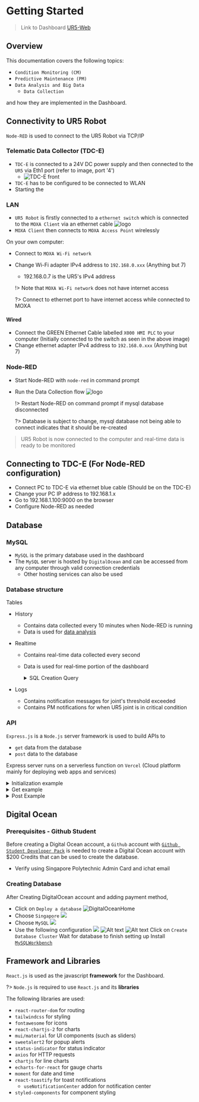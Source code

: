# Getting Started

> Link to Dashboard [UR5-Web](https://ur5reactapp.vercel.app/)

## Overview

This documentation covers the following topics:

- `Condition Monitoring (CM)`
- `Predictive Maintenance (PM)`
- `Data Analysis and Big Data`
  - `Data Collection`

and how they are implemented in the Dashboard.

## Connectivity to UR5 Robot

`Node-RED` is used to connect to the UR5 Robot via TCP/IP

### Telematic Data Collector (TDC-E)
- `TDC-E` is connected to a 24V DC power supply and then connected to the `UR5` via Eth1 port (refer to image, port '4')
  - ![TDC-E front](/IMG/TDC-E.png 'TDC-E Front')
- `TDC-E` has to be configured to be connected to WLAN 
- Starting the 

### LAN

- `UR5 Robot` is firstly connected to a `ethernet switch` which is connected to the `MOXA Client` via an ethernet cable
  ![logo](/img/switchclientconnection.jpg 'Connection Diagram')
- `MOXA Client` then connects to `MOXA Access Point` wirelessly

On your own computer:

- Connect to `MOXA Wi-Fi network`
- Change Wi-Fi adapter IPv4 address to `192.168.0.xxx` (Anything but 7)

  - 192.168.0.7 is the UR5's IPv4 address

  !> Note that `MOXA Wi-Fi network` does not have internet access

  ?> Connect to ethernet port to have internet access while connected to MOXA

#### Wired

- Connect the GREEN Ethernet Cable labelled `X000 HMI PLC` to your computer \(Initially connected to the switch as seen in the above image)
- Change ethernet adapter IPv4 address to `192.168.0.xxx` (Anything but 7)

### Node-RED

- Start Node-RED with `node-red` in command prompt
- Run the Data Collection flow
  ![logo](/img/datacollectionflow.jpg)

  !> Restart Node-RED on command prompt if mysql database disconnected

  ?> Database is subject to change, mysql database not being able to connect indicates that it should be re-created

> UR5 Robot is now connected to the computer and real-time data is ready to be monitored

## Connecting to TDC-E (For Node-RED configuration)

- Connect PC to TDC-E via ethernet blue cable (Should be on the TDC-E)
- Change your PC IP address to 192.168.1.x
- Go to 192.168.1.100:9000 on the browser
- Configure Node-RED as needed

## Database

### MySQL

- `MySQL` is the primary database used in the dashboard
- The `MySQL` server is hosted by `DigitalOcean` and can be accessed from any computer through valid connection credentials
  - Other hosting services can also be used

### Database structure

Tables

- History
  - Contains data collected every 10 minutes when Node-RED is running
  - Data is used for [data analysis]()
- Realtime

  - Contains real-time data collected every second
  - Data is used for real-time portion of the dashboard
    <details>
      <summary>SQL Creation Query</summary>

    ```sql
    CREATE TABLE realtime (
    collected_on DATETIME DEFAULT CURRENT_TIMESTAMP,
    id INTEGER PRIMARY KEY AUTO_INCREMENT,
    operating_time BIGINT,
    physical_robot_connected INTEGER,
    real_robot_enabled INTEGER,
    robot_power_on INTEGER,
    emergency_stopped INTEGER,
    protective_stopped INTEGER,
    program_paused INTEGER,
    program_running INTEGER,
    robot_mode TEXT,
    robot_mode_description TEXT,
    control_mode TEXT,
    control_mode_description TEXT,
    target_speed_fraction REAL,
    speed_scaling REAL,
    target_speed_fraction_limit REAL,
    joint_position_actual_0 REAL,
    joint_position_target_0 REAL,
    joint_position_actual_degree_0 REAL,
    joint_position_target_degree_0 REAL,
    joint_speed_actual_0 REAL,
    joint_current_actual_0 REAL,
    joint_voltage_actual_0 REAL,
    joint_motor_temperature_0 REAL,
    joint_mode_0 TEXT,
    joint_mode_description_0 TEXT,
    joint_position_actual_1 REAL,
    joint_position_target_1 REAL,
    joint_position_actual_degree_1 REAL,
    joint_position_target_degree_1 REAL,
    joint_speed_actual_1 REAL,
    joint_current_actual_1 REAL,
    joint_voltage_actual_1 REAL,
    joint_motor_temperature_1 REAL,
    joint_mode_1 TEXT,
    joint_mode_description_1 TEXT,
    joint_position_actual_2 REAL,
    joint_position_target_2 REAL,
    joint_position_actual_degree_2 REAL,
    joint_position_target_degree_2 REAL,
    joint_speed_actual_2 REAL,
    joint_current_actual_2 REAL,
    joint_voltage_actual_2 REAL,
    joint_motor_temperature_2 REAL,
    joint_mode_2 TEXT,
    joint_mode_description_2 TEXT,
    joint_position_actual_3 REAL,
    joint_position_target_3 REAL,
    joint_position_actual_degree_3 REAL,
    joint_position_target_degree_3 REAL,
    joint_speed_actual_3 REAL,
    joint_current_actual_3 REAL,
    joint_voltage_actual_3 REAL,
    joint_motor_temperature_3 REAL,
    joint_mode_3 TEXT,
    joint_mode_description_3 TEXT,
    joint_position_actual_4 REAL,
    joint_position_target_4 REAL,
    joint_position_actual_degree_4 REAL,
    joint_position_target_degree_4 REAL,
    joint_speed_actual_4 REAL,
    joint_current_actual_4 REAL,
    joint_voltage_actual_4 REAL,
    joint_motor_temperature_4 REAL,
    joint_mode_4 TEXT,
    joint_mode_description_4 TEXT,
    joint_position_actual_5 REAL,
    joint_position_target_5 REAL,
    joint_position_actual_degree_5 REAL,
    joint_position_target_degree_5 REAL,
    joint_speed_actual_5 REAL,
    joint_current_actual_5 REAL,
    joint_voltage_actual_5 REAL,
    joint_motor_temperature_5 REAL,
    joint_mode_5 TEXT,
    joint_mode_description_5 TEXT
    );
    ```

    </details>

- Logs
  - Contains notification messages for joint's threshold exceeded
  - Contains PM notifications for when UR5 joint is in critical condition

### API

`Express.js` is a `Node.js` server framework is used to build APIs to

- `get` data from the database
- `post` data to the database

Express server runs on a serverless function on `Vercel` (Cloud platform mainly for deploying web apps and services)

  <details>
    <summary>Initialization example</summary>

  ```js
  const mysql = require("mysql2");

  const mysqlPool = mysql.createPool({
    host: "yourdatabaseurl",
    port: 12345,
    user: "root",
    password: "password",
    database: "databasename",
  });

  const express = require("express");
  const app = express();
  ```

  </details>
  
  <details>
    <summary>Get example</summary>

  ```js
  // Define the route to fetch data from the history table, limited to 500 rows
  app.get("hist/", async (req, res) => {
    mysqlPool.getConnection((err, connection) => {
      if (err) {
        console.error("Error establishing MySQL connection:", err);
        res.status(500).json({ error: "Internal server error" });
        return;
      }

      connection.query(
        "SELECT * FROM history order by collected_on asc limit 500",
        (error, results) => {
          connection.release();
          if (error) {
            console.error("Error fetching MySQL data:", error);
            res.status(500).json({ error: "Internal server error" });
            return;
          }

          console.log("Data fetched!");
          res.json(results);
        }
      );
    });
  });
  ```

</details>

<details>
<summary>Post Example</summary>

```js
// API endpoint for updating threshold settings in global_settings table
app.post("/threshold/:joint", (req, res) => {
  const { threshold } = req.body;
  const joint = req.params.joint;
  // Convert the threshold array to a JSON string
  const thresholdJson = JSON.stringify(threshold);
  // Get a connection from the pool
  mysqlPool.getConnection((err, connection) => {
    if (err) {
      console.error("Error establishing MySQL connection:", err);
      res.status(500).json({ error: "Internal server error" });
      return;
    }

    connection.query(
      `UPDATE global_settings SET threshold = ? WHERE id = ${joint};`,
      [thresholdJson],
      (error, results) => {
        connection.release();
        if (error) {
          console.error("Error clearing and resetting table:", error);
          res.status(500).json({ error: "Internal server error" });
          return;
        }

        console.log(`Joint ${joint} threshold updated! `, { threshold });
        res.json(results);
      }
    );
  });
});
```

</details>

## Digital Ocean
### Prerequisites - Github Student
Before creating a Digital Ocean account, a `Github` account with <a href='https://education.github.com/pack'>`Github Student Developer Pack`</a> is needed to create a Digital Ocean account with $200 Credits that can be used to create the database.
- Verify using Singapore Polytechnic Admin Card and ichat email

### Creating Database
After Creating DigitalOcean account and adding payment method,
- Click on `Deploy a database`
![DigitalOceanHome](/img/DigitalOceanHome.jpg)
- Choose `Singapore` 
  ![](/img/DatabaseCountry.jpg)
- Choose `MySQL`
  ![](/img/DatabaseType.jpg)
- Use the following configuration
![](<WhatsApp Image 2023-10-13 at 16.19.24_fe010b4a.jpg>)
![Alt text](<WhatsApp Image 2023-10-13 at 16.19.48_a27f18b8.jpg>)
![Alt text](<WhatsApp Image 2023-10-13 at 16.21.54_1cd490f0.jpg>)
Click on `Create Database Cluster`
  Wait for database to finish setting up
Install <a href='https://dev.mysql.com/downloads/workbench/'>`MySQLWorkbench`</a>
## Framework and Libraries

`React.js` is used as the javascript **framework** for the Dashboard.

?> `Node.js` is required to use `React.js` and its **libraries**

The following libraries are used:

- `react-router-dom` for routing
- `tailwindcss` for styling
- `fontawesome` for icons
- `react-chartjs-2` for charts
- `mui/material` for UI components (such as sliders)
- `sweetalert2` for popup alerts
- `status-indicator` for status indicator
- `axios` for HTTP requests
- `chartjs` for line charts
- `echarts-for-react` for gauge charts
- `moment` for date and time
- `react-toastify` for toast notifications
  - `useNotificationCenter` addon for notification center
- `styled-components` for component styling
